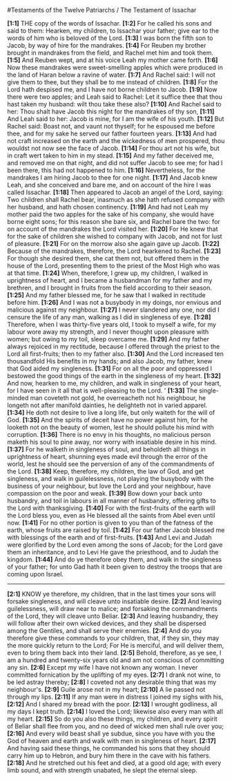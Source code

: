#Testaments of the Twelve Patriarchs / The Testament of Issachar

**[1:1]** THE copy of the words of Issachar.
**[1:2]** For he called his sons and said to them: Hearken, my children, to Issachar your father; give ear to the words of him who is beloved of the Lord.
**[1:3]** I was born the fifth son to Jacob, by way of hire for the mandrakes.
**[1:4]** For Reuben my brother brought in mandrakes from the field, and Rachel met him and took them.
**[1:5]** And Reuben wept, and at his voice Leah my mother came forth.
**[1:6]** Now these mandrakes were sweet-smelling apples which were produced in the land of Haran below a ravine of water.
**[1:7]** And Rachel said: I will not give them to thee, but they shall be to me instead of children.
**[1:8]** For the Lord hath despised me, and I have not borne children to Jacob.
**[1:9]** Now there were two apples; and Leah said to Rachel: Let it suffice thee that thou hast taken my husband: wilt thou take these also?
**[1:10]** And Rachel said to her: Thou shalt have Jacob this night for the mandrakes of thy son,
**[1:11]** And Leah said to her: Jacob is mine, for I am the wife of his youth.
**[1:12]** But Rachel said: Boast not, and vaunt not thyself; for he espoused me before thee, and for my sake he served our father fourteen years.
**[1:13]** And had not craft increased on the earth and the wickedness of men prospered, thou wouldst not now see the face of Jacob.
**[1:14]** For thou art not his wife, but in craft wert taken to him in my stead.
**[1:15]** And my father deceived me, and removed me on that night, and did not suffer Jacob to see me; for had I been there, this had not happened to him.
**[1:16]** Nevertheless, for the mandrakes I am hiring Jacob to thee for one night.
**[1:17]** And Jacob knew Leah, and she conceived and bare me, and on account of the hire I was called Issachar.
**[1:18]** Then appeared to Jacob an angel of the Lord, saying: Two children shall Rachel bear, inasmuch as she hath refused company with her husband, and hath chosen continency.
**[1:19]** And had not Leah my mother paid the two apples for the sake of his company, she would have borne eight sons; for this reason she bare six, and Rachel bare the two: for on account of the mandrakes the Lord visited her.
**[1:20]** For He knew that for the sake of children she wished to company with Jacob, and not for lust of pleasure.
**[1:21]** For on the morrow also she again gave up Jacob.
**[1:22]** Because of the mandrakes, therefore, the Lord hearkened to Rachel.
**[1:23]** For though she desired them, she cat them not, but offered them in the house of the Lord, presenting them to the priest of the Most High who was at that time.
**[1:24]** When, therefore, I grew up, my children, I walked in uprightness of heart, and I became a husbandman for my father and my brethren, and I brought in fruits from the field according to their season.
**[1:25]** And my father blessed me, for he saw that I walked in rectitude before him.
**[1:26]** And I was not a busybody in my doings, nor envious and malicious against my neighbour.
**[1:27]** I never slandered any one, nor did I censure the life of any man, walking as I did in singleness of eye.
**[1:28]** Therefore, when I was thirty-five years old, I took to myself a wife, for my labour wore away my strength, and I never thought upon pleasure with women; but owing to my toil, sleep overcame me.
**[1:29]** And my father always rejoiced in my rectitude, because I offered through the priest to the Lord all first-fruits; then to my father also.
**[1:30]** And the Lord increased ten thousandfold His benefits in my hands; and also Jacob, my father, knew that God aided my singleness.
**[1:31]** For on all the poor and oppressed I bestowed the good things of the earth in the singleness of my heart.
**[1:32]** And now, hearken to me, my children, and walk in singleness of your heart, for I have seen in it all that is well-pleasing to the Lord. '
**[1:33]** The single-minded man coveteth not gold, he overreacheth not his neighbour, he longeth not after manifold dainties, he delighteth not in varied apparel.
**[1:34]** He doth not desire to live a long life, but only waiteth for the will of God.
**[1:35]** And the spirits of deceit have no power against him, for he looketh not on the beauty of women, lest he should pollute his mind with corruption.
**[1:36]** There is no envy in his thoughts, no malicious person maketh his soul to pine away, nor worry with insatiable desire in his mind.
**[1:37]** For he walketh in singleness of soul, and beholdeth all things in uprightness of heart, shunning eyes made evil through the error of the world, lest he should see the perversion of any of the commandments of the Lord.
**[1:38]** Keep, therefore, my children, the law of God, and get singleness, and walk in guilelessness, not playing the busybody with the business of your neighbour, but love the Lord and your neighbour, have compassion on the poor and weak.
**[1:39]** Bow down your back unto husbandry, and toil in labours in all manner of husbandry, offering gifts to the Lord with thanksgiving.
**[1:40]** For with the first-fruits of the earth will the Lord bless you, even as He blessed all the saints from Abel even until now.
**[1:41]** For no other portion is given to you than of the fatness of the earth, whose fruits are raised by toil.
**[1:42]** For our father Jacob blessed me with blessings of the earth and of first-fruits.
**[1:43]** And Levi and Judah were glorified by the Lord even among the sons of Jacob; for the Lord gave them an inheritance, and to Levi He gave the priesthood, and to Judah the kingdom.
**[1:44]** And do ye therefore obey them, and walk in the singleness of your father; for unto Gad hath it been given to destroy the troops that are coming upon Israel.

---

**[2:1]** KNOW ye therefore, my children, that in the last times your sons will forsake singleness, and will cleave unto insatiable desire.
**[2:2]** And leaving guilelessness, will draw near to malice; and forsaking the commandments of the Lord, they will cleave unto Beliar.
**[2:3]** And leaving husbandry, they will follow after their own wicked devices, and they shall be dispersed among the Gentiles, and shall serve their enemies.
**[2:4]** And do you therefore give these commands to your children, that, if they sin, they may the more quickly return to the Lord; For He is merciful, and will deliver them, even to bring them back into their land.
**[2:5]** Behold, therefore, as ye see, I am a hundred and twenty-six years old and am not conscious of committing any sin.
**[2:6]** Except my wife I have not known any woman. I never committed fornication by the uplifting of my eyes.
**[2:7]** I drank not wine, to be led astray thereby;
**[2:8]** I coveted not any desirable thing that was my neighbour's.
**[2:9]** Guile arose not in my heart;
**[2:10]** A lie passed not through my lips.
**[2:11]** If any man were in distress I joined my sighs with his,
**[2:12]** And I shared my bread with the poor.
**[2:13]** I wrought godliness, all my days I kept truth.
**[2:14]** I loved the Lord; likewise also every man with all my heart.
**[2:15]** So do you also these things, my children, and every spirit of Beliar shall flee from you, and no deed of wicked men shall rule over you;
**[2:16]** And every wild beast shall ye subdue, since you have with you the God of heaven and earth and walk with men in singleness of heart.
**[2:17]** And having said these things, he commanded his sons that they should carry him up to Hebron, and bury him there in the cave with his fathers.
**[2:18]** And he stretched out his feet and died, at a good old age; with every limb sound, and with strength unabated, he slept the eternal sleep.
